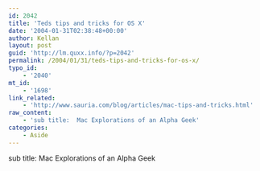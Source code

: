 ```yaml
---
id: 2042
title: 'Teds tips and tricks for OS X'
date: '2004-01-31T02:38:48+00:00'
author: Kellan
layout: post
guid: 'http://lm.quxx.info/?p=2042'
permalink: /2004/01/31/teds-tips-and-tricks-for-os-x/
typo_id:
    - '2040'
mt_id:
    - '1698'
link_related:
    - 'http://www.sauria.com/blog/articles/mac-tips-and-tricks.html'
raw_content:
    - 'sub title:  Mac Explorations of an Alpha Geek'
categories:
    - Aside
---
```


sub title: Mac Explorations of an Alpha Geek